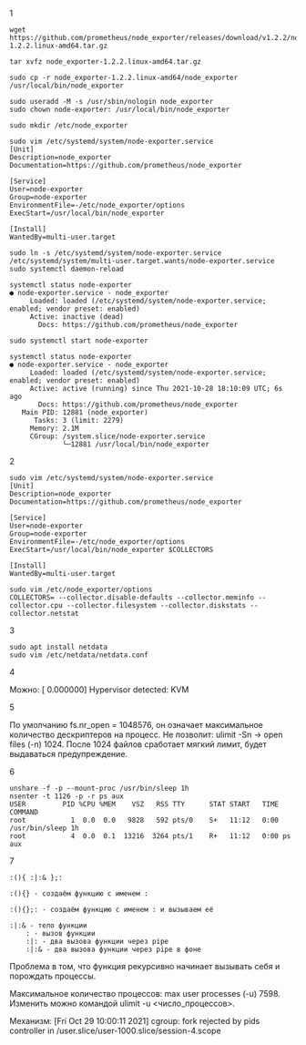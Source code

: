 1

	wget https://github.com/prometheus/node_exporter/releases/download/v1.2.2/node_exporter-1.2.2.linux-amd64.tar.gz
	
	tar xvfz node_exporter-1.2.2.linux-amd64.tar.gz 
	
	sudo cp -r node_exporter-1.2.2.linux-amd64/node_exporter /usr/local/bin/node_exporter
	
	sudo useradd -M -s /usr/sbin/nologin node_exporter
	sudo chown node-exporter: /usr/local/bin/node_exporter

	sudo mkdir /etc/node_exporter

	sudo vim /etc/systemd/system/node-exporter.service
	[Unit]
	Description=node_exporter
	Documentation=https://github.com/prometheus/node_exporter

	[Service]
	User=node-exporter
	Group=node-exporter
	EnvironmentFile=-/etc/node_exporter/options
	ExecStart=/usr/local/bin/node_exporter

	[Install]
	WantedBy=multi-user.target

	sudo ln -s /etc/systemd/system/node-exporter.service /etc/systemd/system/multi-user.target.wants/node-exporter.service
	sudo systemctl daemon-reload

	systemctl status node-exporter
	● node-exporter.service - node_exporter
	     Loaded: loaded (/etc/systemd/system/node-exporter.service; enabled; vendor preset: enabled)
	     Active: inactive (dead)
	       Docs: https://github.com/prometheus/node_exporter

	sudo systemctl start node-exporter
	
	systemctl status node-exporter
	● node-exporter.service - node_exporter
	     Loaded: loaded (/etc/systemd/system/node-exporter.service; enabled; vendor preset: enabled)
	     Active: active (running) since Thu 2021-10-28 18:10:09 UTC; 6s ago
	       Docs: https://github.com/prometheus/node_exporter
	   Main PID: 12881 (node_exporter)
	      Tasks: 3 (limit: 2279)
	     Memory: 2.1M
	     CGroup: /system.slice/node-exporter.service
	             └─12881 /usr/local/bin/node_exporter

2

	sudo vim /etc/systemd/system/node-exporter.service
	[Unit]
	Description=node_exporter
	Documentation=https://github.com/prometheus/node_exporter

	[Service]
	User=node-exporter
	Group=node-exporter
	EnvironmentFile=-/etc/node_exporter/options
	ExecStart=/usr/local/bin/node_exporter $COLLECTORS

	[Install]
	WantedBy=multi-user.target

	sudo vim /etc/node_exporter/options
	COLLECTORS= --collector.disable-defaults --collector.meminfo --collector.cpu --collector.filesystem --collector.diskstats --collector.netstat

3

	sudo apt install netdata
	sudo vim /etc/netdata/netdata.conf

4

Можно:
[    0.000000] Hypervisor detected: KVM

5

По умолчанию fs.nr_open = 1048576, он означает максимальное количество дескриптеров на процесс. Не позволит: ulimit -Sn -> open files (-n) 1024. После 1024 файлов сработает мягкий лимит, будет выдаваться предупреждение. 

6

	unshare -f -p --mount-proc /usr/bin/sleep 1h
	nsenter -t 1126 -p -r ps aux
	USER         PID %CPU %MEM    VSZ   RSS TTY      STAT START   TIME COMMAND
	root           1  0.0  0.0   9828   592 pts/0    S+   11:12   0:00 /usr/bin/sleep 1h
	root           4  0.0  0.1  13216  3264 pts/1    R+   11:12   0:00 ps aux


7

	:(){ :|:& };:
	
	:(){} - создаём функцию с именем :
	
	:(){};: - создаём функцию с именем : и вызываем её

	:|:& - тело функции
		: - вызов функции
		:|: - два вызова функции через pipe
		:|:& - два вызова функции через pipe в фоне

Проблема в том, что функция рекурсивно начинает вызывать себя и порождать процессы. 

Максимальное количество процессов: max user processes (-u) 7598. Изменить можно командой ulimit -u <число_процессов>.

Механизм: [Fri Oct 29 10:00:11 2021] cgroup: fork rejected by pids controller in /user.slice/user-1000.slice/session-4.scope
  
